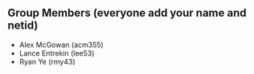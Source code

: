 ## Group Members (everyone add your name and netid)
- Alex McGowan (acm355)
- Lance Entrekin (lee53)
- Ryan Ye (rmy43)
